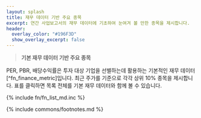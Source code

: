 ```yaml
---
layout: splash
title: 재무 데이터 기반 주요 종목
excerpt: 연간 사업보고서의 재무 데이터에 기초하여 눈여겨 볼 만한 종목을 제시합니다.
header:
  overlay_color: "#196F3D"
  show_overlay_excerpt: false
---
```


> **기본 재무 데이터 기반 주요 종목**

PER, PBR, 배당수익률은 투자 대상 기업을 선별하는데 활용하는 기본적인 재무 데이터[^fn_finance_metric]입니다.
최근 주가를 기준으로 각각 상위 10% 종목을 제시합니다. 표를 클릭하면 목록 전체를 기본 재무 데이터와 함께 볼 수 있습니다.

{% include fn/fn_list_md.inc %}

{% include commons/footnotes.md %}
